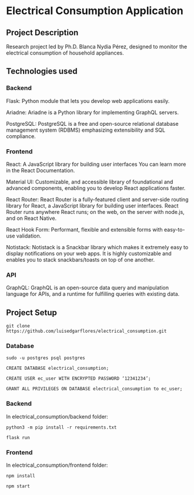 # Electrical Consumption Application

## Project Description
Research project led by Ph.D. Blanca Nydia Pérez, designed to monitor the electrical consumption of household appliances.


## Technologies used

### Backend

Flask: Python module that lets you develop web applications easily.

Ariadne: Ariadne is a Python library for implementing GraphQL servers.

PostgreSQL: PostgreSQL is a free and open-source relational database management system (RDBMS) emphasizing extensibility and SQL compliance.

### Frontend

React: A JavaScript library for building user interfaces You can learn more in the React Documentation.

Material UI: Customizable, and accessible library of foundational and advanced components, enabling you to develop React applications faster.

React Router: React Router is a fully-featured client and server-side routing library for React, a JavaScript library for building user interfaces. React Router runs anywhere React runs; on the web, on the server with node.js, and on React Native.

React Hook Form: Performant, flexible and extensible forms with easy-to-use validation.

Notistack: Notistack is a Snackbar library which makes it extremely easy to display notifications on your web apps. It is highly customizable and enables you to stack snackbars/toasts on top of one another.

### API

GraphQL: GraphQL is an open-source data query and manipulation language for APIs, and a runtime for fulfilling queries with existing data.


## Project Setup

```git clone https://github.com/luisedgarflores/electrical_consumption.git```

### Database

```sudo -u postgres psql postgres```

```CREATE DATABASE electrical_consumption;```

```CREATE USER ec_user WITH ENCRYPTED PASSWORD ‘12341234’;```

```GRANT ALL PRIVILEGES ON DATABASE electrical_consumption to ec_user;```


### Backend

In electrical_consumption/backend folder:

```python3 -m pip install -r requirements.txt```

```flask run```


### Frontend

In electrical_consumption/frontend folder:

```npm install```

```npm start```